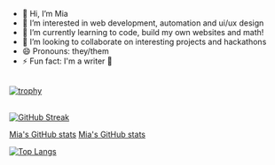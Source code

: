 <!---
mia-is-here/mia-is-here is a ✨ special ✨ repository because its `README.md` (this file) appears on your GitHub profile.
You can click the Preview link to take a look at your changes.
--->
- 👋 Hi, I’m Mia
- 👀 I’m interested in web development, automation and ui/ux design
- 🌱 I’m currently learning to code, build my own websites and math!
- 💞️ I’m looking to collaborate on interesting projects and hackathons 
- 😄 Pronouns: they/them
- ⚡ Fun fact: I'm a writer 🥳

\
[![trophy](https://github-profile-trophy.vercel.app/?username=mia-is-here&theme=nord&row=1&margin-w=8)](https://github.com/sowmya-hub/github-profile-trophy)

 \
[![GitHub Streak](https://github-readme-streak-stats.herokuapp.com/?user=sowmya-hub&theme=blueberry_duo)](https://git.io/streak-stats)

[Mia's GitHub stats](https://github-readme-stats.vercel.app/api?username=harshibar&show_icons=true&theme=dracula)
[Mia's GitHub stats](https://github-readme-stats.vercel.app/api?username=harshibar&show_icons=true&theme=dracula)

[![Top Langs](https://github-readme-stats.vercel.app/api/top-langs/?username=mia-is-here&layout=compact)](https://github.com/mia-is-here)

<!-- - look
- ie -->
<!-- https://github.com/DenverCoder1/github-readme-streak-stats/blob/main/docs/themes/README.md  -->

